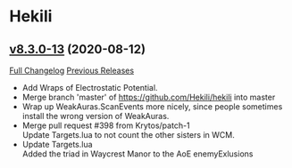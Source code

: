 # Hekili

## [v8.3.0-13](https://github.com/Hekili/hekili/tree/v8.3.0-13) (2020-08-12)
[Full Changelog](https://github.com/Hekili/hekili/compare/v8.3.0-12...v8.3.0-13) [Previous Releases](https://github.com/Hekili/hekili/releases)

- Add Wraps of Electrostatic Potential.  
- Merge branch 'master' of https://github.com/Hekili/hekili into master  
- Wrap up WeakAuras.ScanEvents more nicely, since people sometimes install the wrong version of WeakAuras.  
- Merge pull request #398 from Krytos/patch-1  
    Update Targets.lua to not count the other sisters in WCM.  
- Update Targets.lua  
    Added the triad in Waycrest Manor to the AoE enemyExlusions  